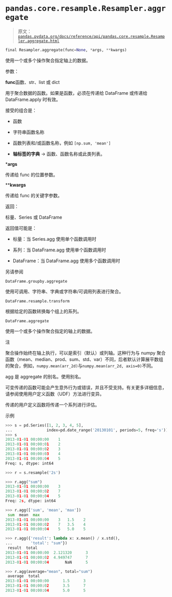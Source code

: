 # `pandas.core.resample.Resampler.aggregate`

> 原文：[`pandas.pydata.org/docs/reference/api/pandas.core.resample.Resampler.aggregate.html`](https://pandas.pydata.org/docs/reference/api/pandas.core.resample.Resampler.aggregate.html)

```py
final Resampler.aggregate(func=None, *args, **kwargs)
```

使用一个或多个操作聚合指定轴上的数据。

参数：

**func**函数、str、list 或 dict

用于聚合数据的函数。如果是函数，必须在传递给 DataFrame 或传递给 DataFrame.apply 时有效。

接受的组合是：

+   函数

+   字符串函数名称

+   函数列表和/或函数名称，例如 `[np.sum, 'mean']`

+   **轴标签的字典** -> 函数、函数名称或此类列表。

***args**

传递给 func 的位置参数。

****kwargs**

传递给 func 的关键字参数。

返回：

标量、Series 或 DataFrame

返回值可能是：

+   标量：当 Series.agg 使用单个函数调用时

+   系列：当 DataFrame.agg 使用单个函数调用时

+   DataFrame：当 DataFrame.agg 使用多个函数调用时

另请参阅

`DataFrame.groupby.aggregate`

使用可调用、字符串、字典或字符串/可调用列表进行聚合。

`DataFrame.resample.transform`

根据给定的函数转换每个组上的系列。

`DataFrame.aggregate`

使用一个或多个操作聚合指定的轴上的数据。

注

聚合操作始终在轴上执行，可以是索引（默认）或列轴。这种行为与 numpy 聚合函数（mean、median、prod、sum、std、var）不同，后者默认计算展平数组的聚合，例如，`numpy.mean(arr_2d)`与`numpy.mean(arr_2d, axis=0)`不同。

agg 是 aggregate 的别名。使用别名。

可变传递的函数可能会产生意外行为或错误，并且不受支持。有关更多详细信息，请参阅使用用户定义函数（UDF）方法进行变异。

传递的用户定义函数将传递一个系列进行评估。

示例

```py
>>> s = pd.Series([1, 2, 3, 4, 5],
...               index=pd.date_range('20130101', periods=5, freq='s'))
>>> s
2013-01-01 00:00:00    1
2013-01-01 00:00:01    2
2013-01-01 00:00:02    3
2013-01-01 00:00:03    4
2013-01-01 00:00:04    5
Freq: s, dtype: int64 
```

```py
>>> r = s.resample('2s') 
```

```py
>>> r.agg("sum")
2013-01-01 00:00:00    3
2013-01-01 00:00:02    7
2013-01-01 00:00:04    5
Freq: 2s, dtype: int64 
```

```py
>>> r.agg(['sum', 'mean', 'max'])
 sum  mean  max
2013-01-01 00:00:00    3   1.5    2
2013-01-01 00:00:02    7   3.5    4
2013-01-01 00:00:04    5   5.0    5 
```

```py
>>> r.agg({'result': lambda x: x.mean() / x.std(),
...        'total': "sum"})
 result  total
2013-01-01 00:00:00  2.121320      3
2013-01-01 00:00:02  4.949747      7
2013-01-01 00:00:04       NaN      5 
```

```py
>>> r.agg(average="mean", total="sum")
 average  total
2013-01-01 00:00:00      1.5      3
2013-01-01 00:00:02      3.5      7
2013-01-01 00:00:04      5.0      5 
```
